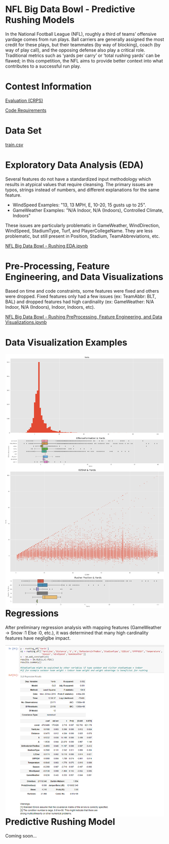 # NFL Big Data Bowl - Predictive Rushing Models
In the National Football League (NFL), roughly a third of teams’ offensive yardage comes from run plays. Ball carriers are generally assigned the most credit for these plays, but their teammates (by way of blocking), coach (by way of play call), and the opposing defense also play a critical role. Traditional metrics such as ‘yards per carry’ or ‘total rushing yards’ can be flawed; in this competition, the NFL aims to provide better context into what contributes to a successful run play.

# Contest Information

<a href="https://www.kaggle.com/c/nfl-big-data-bowl-2020/overview/evaluation">Evaluation (CRPS)</a>

<a href ="https://www.kaggle.com/c/nfl-big-data-bowl-2020/overview/code-requirements">Code Requirements</a>

# Data Set
<a href="https://www.kaggle.com/c/nfl-big-data-bowl-2020/data">train.csv</a>
 
# Exploratory Data Analysis (EDA) 

Several features do not have a standardized input methodology which results in atypical values that require cleansing. The primary issues are typos, strings instead of numbers, and different explanations for the same feature.

<UL>
<LI>WindSpeed Examples: "13, 13 MPH, E, 10-20, 15 gusts up to 25". 
<LI>GameWeather Examples: "N/A Indoor, N/A (Indoors), Controlled Climate, Indoors"
</UL>

These issues are particularly problematic in GameWeather, WindDirection, WindSpeed, StadiumType, Turf, and PlayerCollegeName. They are less problematic, but still present in Position, Stadium, TeamAbbreviations, etc. 

<a href="https://github.com/erikw425/NFL_Big_Data_Bowl_Rushing/blob/master/NFL_Rushing_EDA.ipynb">NFL Big Data Bowl - Rushing EDA.ipynb</a>

# Pre-Processing, Feature Engineering, and Data Visualizations

Based on time and code constraints, some features were fixed and others were dropped. Fixed features only had a few issues (ex: TeamAbbr: BLT, BAL) and dropped features had high cardinality (ex: GameWeather: N/A Indoor, N/A (Indoors), Indoor, Indoors, etc).

<a href="https://github.com/erikw425/NFL_Big_Data_Bowl_Rushing/blob/master/NFL_Rushing-PreProcessing-FeatureEngineering-DataVisualizations.ipynb	">NFL Big Data Bowl - Rushing PreProcessing, Feature Engineering, and Data Visualizations.ipynb</a>

# Data Visualization Examples

<img src="Yards.png"
     alt="EZDist & Yards"
     style="float: left; margin-right: 10px;" />

<img src="OffenseFormation-Yards.png"
     alt="EZDist & Yards"
     style="float: left; margin-right: 10px;" />

<img src="EZDist-Yards.png"
     alt="EZDist & Yards"
     style="float: left; margin-right: 10px;" />

<img src="RusherPosition-Yards.png"
     alt="EZDist & Yards"
     style="float: left; margin-right: 10px;" />


# Regressions

After preliminary regression analysis with mapping features (GameWeather -> Snow :1 Else :0, etc.), it was determined that many high cardinality features have negliglbe impact. 

<img src="Preliminary Regressions.png"
     alt="Preliminary Linear Regression"
     style="float: left; margin-right: 10px;" />

# Predictive Rushing Model

Coming soon...
